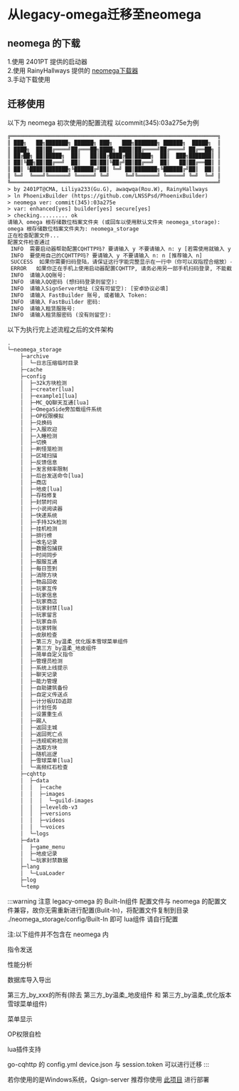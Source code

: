 # 从legacy-omega迁移至neomega
## neomega 的下载
1.使用 2401PT 提供的启动器  
2.使用 RainyHallways 提供的 [neomega下载器](https://github.com/RainyHallways/neomega-downloader/releases/tag/v1.0.0)    
3.手动下载使用
## 迁移使用
以下为 neomega 初次使用的配置流程 以commit(345):03a275e为例
```txt
╔═════════════════════════════════════════════════════════════════╗
║ ███╗   ██╗███████╗ ██████╗ ███╗   ███╗███████╗ ██████╗  █████╗  ║
║ ████╗  ██║██╔════╝██╔═══██╗████╗ ████║██╔════╝██╔════╝ ██╔══██╗ ║
║ ██╔██╗ ██║█████╗  ██║   ██║██╔████╔██║█████╗  ██║  ███╗███████║ ║
║ ██║╚██╗██║██╔══╝  ██║   ██║██║╚██╔╝██║██╔══╝  ██║   ██║██╔══██║ ║
║ ██║ ╚████║███████╗╚██████╔╝██║ ╚═╝ ██║███████╗╚██████╔╝██║  ██║ ║
║ ╚═╝  ╚═══╝╚══════╝ ╚═════╝ ╚═╝     ╚═╝╚══════╝ ╚═════╝ ╚═╝  ╚═╝ ║
╚═════════════════════════════════════════════════════════════════╝
> by 2401PT@CMA, Liliya233(Gu.G), awaqwqa(Rou.W), RainyHallways
> ln PhoenixBuilder (https://github.com/LNSSPsd/PhoenixBuilder)
> neomega ver: commit(345):03a275e
> var: enhanced[yes] builder[yes] secure[yes]
> checking......... ok
请输入 omega 根存储数位档案文件夹 (或回车以使用默认文件夹 neomega_storage):
omega 根存储数位档案文件夹为: neomega_storage
正在检查配置文件...
配置文件检查通过
 INFO  需要启动器帮助配置CQHTTP吗? 要请输入 y 不要请输入 n: y [若需使用就输入 y 反之则为 n]
 INFO  要使用自己的CQHTTP吗? 要请输入 y 不要请输入 n: n [推荐输入 n]
 SUCCESS  如果你需要扫码登陆，请保证这行字能完整显示在一行中（你可以双指捏合缩放）-->|
 ERROR   如果你正在手机上使用启动器配置CQHTTP, 请务必用另一部手机扫码登录, 不能截图!
 INFO  请输入QQ账号:
 INFO  请输入QQ密码 (想扫码登录则留空):
 INFO  请输入SignServer地址 (没有可留空): [安卓协议必填]
 INFO  请输入 FastBuilder 账号, 或者输入 Token:
 INFO  请输入 FastBuilder 密码:
 INFO  请输入租赁服账号:
 INFO  请输入租赁服密码 (没有则留空):
```
以下为执行完上述流程之后的文件架构
```txt
.
└─neomega_storage
    ├─archive
    │  └─日志压缩临时目录
    ├─cache
    ├─config
    │  ├─32k方块检测
    │  ├─creater[lua]
    │  ├─example1[lua]
    │  ├─MC_QQ聊天互通[lua]
    │  ├─OmegaSide旁加载组件系统
    │  ├─OP权限模拟
    │  ├─兑换码
    │  ├─入服欢迎
    │  ├─入睡检测
    │  ├─切换
    │  ├─刷怪笼检测
    │  ├─区域扫描
    │  ├─反馈信息
    │  ├─发言频率限制
    │  ├─后台发送命令[lua]
    │  ├─商店
    │  ├─地皮[lua]
    │  ├─存档修复
    │  ├─封禁时间
    │  ├─小说阅读器
    │  ├─快递系统
    │  ├─手持32k检测
    │  ├─挂机检测
    │  ├─排行榜
    │  ├─改名记录
    │  ├─数据包捕获
    │  ├─时间同步
    │  ├─服服互通
    │  ├─每日签到
    │  ├─消除方块
    │  ├─物品回收
    │  ├─玩家互传
    │  ├─玩家信息
    │  ├─玩家商店
    │  ├─玩家封禁[lua]
    │  ├─玩家留言
    │  ├─玩家自杀
    │  ├─玩家转账
    │  ├─皮肤检查
    │  ├─第三方_by温柔_优化版本雪球菜单组件
    │  ├─第三方_by温柔_地皮组件
    │  ├─简单自定义指令
    │  ├─管理员检测
    │  ├─系统上线提示
    │  ├─聊天记录
    │  ├─能力管理
    │  ├─自助建筑备份
    │  ├─自定义传送点
    │  ├─计分板UID追踪
    │  ├─计划任务
    │  ├─设置重生点
    │  ├─踢人
    │  ├─返回主城
    │  ├─返回死亡点
    │  ├─违规昵称检测
    │  ├─选取方块
    │  ├─随机巡逻
    │  ├─雪球菜单[lua]
    │  └─高频红石检查
    ├─cqhttp
    │  ├─data
    │  │  ├─cache
    │  │  ├─images
    │  │  │  └─guild-images
    │  │  ├─leveldb-v3
    │  │  ├─versions
    │  │  ├─videos
    │  │  └─voices
    │  └─logs
    ├─data
    │  ├─game_menu
    │  ├─地皮记录
    │  └─玩家封禁数据
    ├─lang
    │  └─LuaLoader
    ├─log
    └─temp
```

:::warning 注意
legacy-omega 的 Built-In组件 配置文件与 neomega 的配置文件兼容，故你无需重新进行配置(Bulit-In)，将配置文件复制到目录 ./neomega_storage/config/Built-In 即可 lua组件 请自行配置

注:以下组件并不包含在 neomega 内

指令发送

性能分析

数据库导入导出

第三方_by_xxx的所有(除去 第三方_by温柔_地皮组件 和 第三方_by温柔_优化版本雪球菜单组件)

菜单显示

OP权限自检

lua插件支持

go-cqhttp 的 config.yml device.json 与 session.token 可以进行迁移
:::

若你使用的是Windows系统，Qsign-server 推荐你使用 [此项目](https://github.com/rhwong/unidbg-fetch-qsign-onekey/releases/tag/onekey) 进行部署